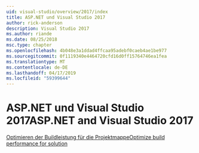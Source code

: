 ```yaml
---
uid: visual-studio/overview/2017/index
title: ASP.NET und Visual Studio 2017
author: rick-anderson
description: Visual Studio 2017
ms.author: riande
ms.date: 08/25/2018
msc.type: chapter
ms.openlocfilehash: 4b048e3a1ddad4ffcaa95adebf0caeb4ae1be977
ms.sourcegitcommit: 0f1119340e4464720cfd16d0ff15764746ea1fea
ms.translationtype: MT
ms.contentlocale: de-DE
ms.lasthandoff: 04/17/2019
ms.locfileid: "59399644"
---
```

# <a name="aspnet-and-visual-studio-2017"></a><span data-ttu-id="af4bd-103">ASP.NET und Visual Studio 2017</span><span class="sxs-lookup"><span data-stu-id="af4bd-103">ASP.NET and Visual Studio 2017</span></span>


[<span data-ttu-id="af4bd-104">Optimieren der Buildleistung für die Projektmappe</span><span class="sxs-lookup"><span data-stu-id="af4bd-104">Optimize build performance for solution</span></span>](xref:visual-studio/overview/2017/optimize-build-perf)